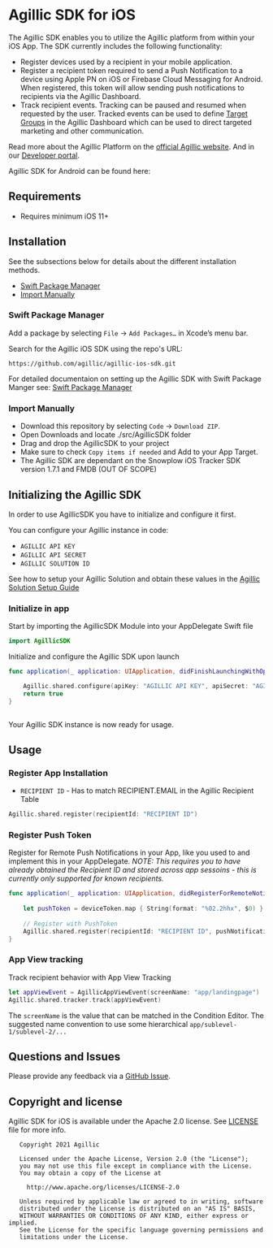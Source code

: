 # Agillic SDK for iOS

The Agillic SDK enables you to utilize the Agillic platform from within your iOS App.
The SDK currently includes the following functionality:

 * Register devices used by a recipient in your mobile application.
 * Register a recipient token required to send a Push Notification to a device using Apple PN on iOS or Firebase Cloud Messaging for Android. When registered, this token will allow sending push notifications to recipients via the Agillic Dashboard.
 * Track recipient events. Tracking can be paused and resumed when requested by the user. Tracked events can be used to define [Target Groups](https://support.agillic.com/hc/en-gb/articles/360007001991-All-You-Need-to-Know-About-Target-Groups) in the Agillic Dashboard which can be used to direct targeted marketing and other communication.

Read more about the Agillic Platform on the [official Agillic website](https://agillic.com).
And in our [Developer portal](https://developers.agillic.com).


Agillic SDK for Android can be found here: 


## Requirements

- Requires minimum iOS 11+

## Installation

See the subsections below for details about the different installation methods.
* [Swift Package Manager](README.md#swift-package-manager)
* [Import Manually](README.md#import-manually)

### Swift Package Manager

Add a package by selecting `File` → `Add Packages…` in Xcode’s menu bar.

Search for the Agillic iOS SDK using the repo's URL:
```console
https://github.com/agillic/agillic-ios-sdk.git
```

For detailed documentaion on setting up the Agillic SDK with Swift Package Manger see: 
[Swift Package Manager](docs/SwiftPackageManager.md)

### Import Manually

* Download this repository by selecting `Code` → `Download ZIP`.
* Open Downloads and locate ./src/AgillicSDK folder
* Drag and drop the AgillicSDK to your project
* Make sure to check `Copy items if needed` and Add to your App Target.
* The Agillic SDK are dependant on the Snowplow iOS Tracker SDK version 1.7.1 and FMDB (OUT OF SCOPE)

## Initializing the Agillic SDK

In order to use AgillicSDK you have to initialize and configure it first.

You can configure your Agillic instance in code:
* ``AGILLIC API KEY``
* ``AGILLIC API SECRET``
* ``AGILLIC SOLUTION ID``

See how to setup your Agillic Solution and obtain these values 
in the [Agillic Solution Setup Guide](docs/AgillicSolutionSetup.md)

### Initialize in app

Start by importing the AgillicSDK Module into your AppDelegate Swift file
```swift
import AgillicSDK
```

Initialize and configure the Agillic SDK upon launch
```swift
func application(_ application: UIApplication, didFinishLaunchingWithOptions launchOptions: [UIApplication.LaunchOptionsKey: Any]?) -> Bool {

    Agillic.shared.configure(apiKey: "AGILLIC API KEY", apiSecret: "AGILLIC API SECRET", solutionId: "AGILLIC SOLUTION ID")
    return true
}
    
```

Your Agillic SDK instance is now ready for usage.

## Usage

### Register App Installation

* ``RECIPIENT ID`` - Has to match RECIPIENT.EMAIL in the Agillic Recipient Table

```swift
Agillic.shared.register(recipientId: "RECIPIENT ID")
```

### Register Push Token

Register for Remote Push Notifications in your App, like you used to and implement this in your AppDelegate.
_NOTE: This requires you to have already obtained the Recipient ID and stored across app sessoins - this is currently only supported for known recipients._

```swift
func application(_ application: UIApplication, didRegisterForRemoteNotificationsWithDeviceToken deviceToken: Data) {
    
    let pushToken = deviceToken.map { String(format: "%02.2hhx", $0) }.joined()
    
    // Register with PushToken
    Agillic.shared.register(recipientId: "RECIPIENT ID", pushNotificationToken: pushToken)
}
```

### App View tracking

Track recipient behavior with App View Tracking 

```swift
let appViewEvent = AgillicAppViewEvent(screenName: "app/landingpage")
Agillic.shared.tracker.track(appViewEvent)
```

The ``screenName`` is the value that can be matched in the Condition Editor.
The suggested name convention to use some hierarchical ``app/sublevel-1/sublevel-2/...``

## Questions and Issues

Please provide any feedback via a [GitHub Issue](https://github.com/agillic/agillic-ios-sdk/issues/new).

## Copyright and license

Agillic SDK for iOS is available under the Apache 2.0 license. See [LICENSE](LICENSE) file for more info.

```
   Copyright 2021 Agillic

   Licensed under the Apache License, Version 2.0 (the "License");
   you may not use this file except in compliance with the License.
   You may obtain a copy of the License at

     http://www.apache.org/licenses/LICENSE-2.0

   Unless required by applicable law or agreed to in writing, software
   distributed under the License is distributed on an "AS IS" BASIS,
   WITHOUT WARRANTIES OR CONDITIONS OF ANY KIND, either express or implied.
   See the License for the specific language governing permissions and
   limitations under the License.
```

